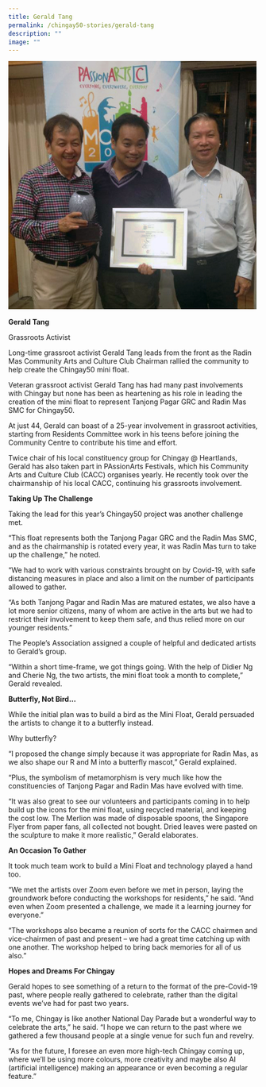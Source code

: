 ```yaml
---
title: Gerald Tang
permalink: /chingay50-stories/gerald-tang
description: ""
image: ""
---
```

![Gerald Tang](/images/Chingay50%20Stories/gerald%20tang.jpg)

**Gerald Tang**

Grassroots Activist

Long-time grassroot activist Gerald Tang leads from the front as the Radin Mas Community Arts and Culture Club Chairman rallied the community to help create the Chingay50 mini float.

Veteran grassroot activist Gerald Tang has had many past involvements with Chingay but none has been as heartening as his role in leading the creation of the mini float to represent Tanjong Pagar GRC and Radin Mas SMC for Chingay50.

At just 44, Gerald can boast of a 25-year involvement in grassroot activities, starting from Residents Committee work in his teens before joining the Community Centre to contribute his time and effort.

Twice chair of his local constituency group for Chingay @ Heartlands, Gerald has also taken part in PAssionArts Festivals, which his Community Arts and Culture Club (CACC) organises yearly. He recently took over the chairmanship of his local CACC, continuing his grassroots involvement.

**Taking Up The Challenge**

Taking the lead for this year’s Chingay50 project was another challenge met.

“This float represents both the Tanjong Pagar GRC and the Radin Mas SMC, and as the chairmanship is rotated every year, it was Radin Mas turn to take up the challenge,” he noted.

“We had to work with various constraints brought on by Covid-19, with safe distancing measures in place and also a limit on the number of participants allowed to gather. 

“As both Tanjong Pagar and Radin Mas are matured estates, we also have a lot more senior citizens, many of whom are active in the arts but we had to restrict their involvement to keep them safe, and thus relied more on our younger residents.” 

The People’s Association assigned a couple of helpful and dedicated artists to Gerald’s group.

“Within a short time-frame, we got things going. With the help of Didier Ng and Cherie Ng, the two artists, the mini float took a month to complete,” Gerald revealed. 

**Butterfly, Not Bird…**

While the initial plan was to build a bird as the Mini Float, Gerald persuaded the artists to change it to a butterfly instead. 

Why butterfly?

“I proposed the change simply because it was appropriate for Radin Mas, as we also shape our R and M into a butterfly mascot,” Gerald explained. 

“Plus, the symbolism of metamorphism is very much like how the constituencies of Tanjong Pagar and Radin Mas have evolved with time.

“It was also great to see our volunteers and participants coming in to help build up the icons for the mini float, using recycled material, and keeping the cost low. The Merlion was made of disposable spoons, the Singapore Flyer from paper fans, all collected not bought. Dried leaves were pasted on the sculpture to make it more realistic,” Gerald elaborates.

**An Occasion To Gather**

It took much team work to build a Mini Float and technology played a hand too.

“We met the artists over Zoom even before we met in person, laying the groundwork before conducting the workshops for residents,” he said. “And even when Zoom presented a challenge, we made it a learning journey for everyone.”

“The workshops also became a reunion of sorts for the CACC chairmen and vice-chairmen of past and present – we had a great time catching up with one another. The workshop helped to bring back memories for all of us also.”

**Hopes and Dreams For Chingay**

Gerald hopes to see something of a return to the format of the pre-Covid-19 past, where people really gathered to celebrate, rather than the digital events we’ve had for past two years.

“To me, Chingay is like another National Day Parade but a wonderful way to celebrate the arts,” he said. “I hope we can return to the past where we gathered a few thousand people at a single venue for such fun and revelry.

“As for the future, I foresee an even more high-tech Chingay coming up, where we’ll be using more colours, more creativity and maybe also AI (artificial intelligence) making an appearance or even becoming a regular feature.”
